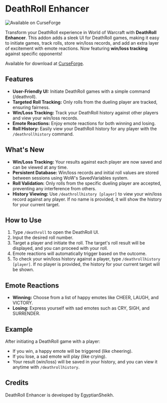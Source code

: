 # DeathRoll Enhancer

![Available on CurseForge](https://img.shields.io/badge/Available_on-CurseForge-6441A4?style=flat&logo=curseforge)

Transform your DeathRoll experience in World of Warcraft with **DeathRoll Enhancer**. This addon adds a sleek UI for DeathRoll games, making it easy to initiate games, track rolls, store win/loss records, and add an extra layer of excitement with emote reactions. Now featuring **win/loss tracking** against specific opponents!

Available for download at [CurseForge](https://www.curseforge.com/wow/addons/deathroll-enhancer).

## Features

- **User-Friendly UI:** Initiate DeathRoll games with a simple command (/deathroll).
- **Targeted Roll Tracking:** Only rolls from the dueling player are tracked, ensuring fairness.
- **Win/Loss Tracking:** Track your DeathRoll history against other players and view your win/loss records.
- **Emote Reactions:** Enjoy emote reactions for both winning and losing.
- **Roll History:** Easily view your DeathRoll history for any player with the `/deathrollhistory` command.

## What's New

- **Win/Loss Tracking:** Your results against each player are now saved and can be viewed at any time.
- **Persistent Database:** Win/loss records and initial roll values are stored between sessions using WoW's SavedVariables system.
- **Roll Validation:** Only rolls from the specific dueling player are accepted, preventing any interference from others.
- **History Viewing:** Use `/deathrollhistory [player]` to view your win/loss record against any player. If no name is provided, it will show the history for your current target.

## How to Use

1. Type `/deathroll` to open the DeathRoll UI.
2. Input the desired roll number.
3. Target a player and initiate the roll. The target's roll result will be displayed, and you can proceed with your roll.
4. Emote reactions will automatically trigger based on the outcome.
5. To check your win/loss history against a player, type `/deathrollhistory [player]`. If no player is provided, the history for your current target will be shown.

## Emote Reactions

- **Winning:** Choose from a list of happy emotes like CHEER, LAUGH, and VICTORY.
- **Losing:** Express yourself with sad emotes such as CRY, SIGH, and SURRENDER.

## Example

After initiating a DeathRoll game with a player:
- If you win, a happy emote will be triggered (like cheering).
- If you lose, a sad emote will play (like crying).
- Your result (win/loss) will be saved in your history, and you can view it anytime with `/deathrollhistory`.

## Credits

DeathRoll Enhancer is developed by EgyptianSheikh.